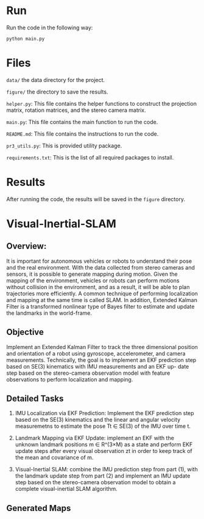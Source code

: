 # Run
Run the code in the following way:
```
python main.py
```

# Files
`data/` the data directory for the project.

`figure/` the directory to save the results.

`helper.py`: This file contains the helper functions to construct the projection matrix, rotation matrices, and the stereo camera matrix.

`main.py`: This file contains the main function to run the code.

`README.md`: This file contains the instructions to run the code.

`pr3_utils.py`: This is provided utility package.

`requirements.txt`: This is the list of all required packages to install.


# Results
After running the code, the results will be saved in the `figure` directory.

# Visual-Inertial-SLAM
## Overview:
It is important for autonomous vehicles or robots to understand their pose and the real environment. With the data collected from stereo cameras and sensors, it is possible to generate mapping during motion. Given the mapping of the environment, vehicles or robots can perform motions without collision in the environment, and as a result, it will be able to plan trajectories more efficiently. A common technique of performing localization and mapping at the same time is called SLAM. In addition, Extended Kalman Filter is a transformed nonlinear type of Bayes filter to estimate and update the landmarks in the world-frame.

## Objective
Implement an Extended Kalman Filter to track the three dimensional position and orientation of a robot using gyroscope, accelerometer, and camera measurements. Technically, the goal is to implement an EKF prediction step based on SE(3) kinematics with IMU measurements and an EKF up- date step based on the stereo-camera observation model with feature observations to perform localization and mapping.

## Detailed Tasks
1. IMU Localization via EKF Prediction: Implement the EKF prediction step based on the SE(3) kinematics and the linear and angular velocity measuremetns to estimate the pose Tt ∈ SE(3) of the IMU over time t.


2. Landmark Mapping via EKF Update: implement an EKF with the unknown landmark positions m ∈ R^(3×M) as a state and perform EKF update steps after every visual observation zt in order to keep track of the mean and covariance of m. 


3. Visual-Inertial SLAM: combine the IMU prediction step from part (1), with the landmark update step from part (2) and implement an IMU update step based on the stereo-camera observation model to obtain a complete visual-inertial SLAM algorithm.

## Generated Maps

